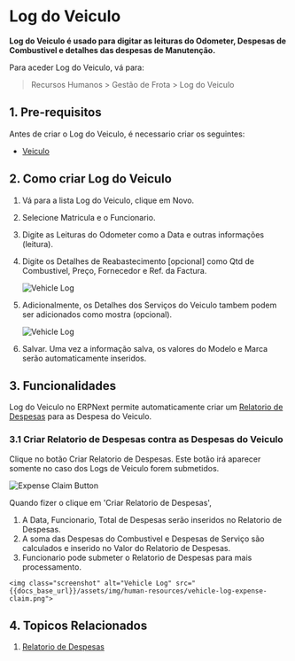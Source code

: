 # Log do Veiculo

**Log do Veiculo é usado para digitar as leituras do Odometer, Despesas de Combustivel e detalhes das despesas de Manutenção.**

Para aceder Log do Veiculo, vá para:

> Recursos Humanos > Gestão de Frota > Log do Veiculo


## 1. Pre-requisitos

Antes de criar o Log do Veiculo, é necessario criar os seguintes:

* [Veiculo](/docs/user/manual/pt/recursos-humanos/veiculo)


## 2. Como criar Log do Veiculo

1. Vá para a lista Log do Veiculo, clique em Novo.
1. Selecione Matricula e o Funcionario.
1. Digite as Leituras do Odometer como a Data e outras informações (leitura).
1. Digite os Detalhes de Reabastecimento [opcional] como Qtd de Combustivel, Preço, Fornecedor e Ref. da Factura.

    <img class="screenshot" alt="Vehicle Log" src="{{docs_base_url}}/assets/img/human-resources/vehicle-log1.png">


1. Adicionalmente, os Detalhes dos Serviços do Veiculo tambem podem ser adicionados como mostra (opcional).

    <img class="screenshot" alt="Vehicle Log" src="{{docs_base_url}}/assets/img/human-resources/vehicle-log2.png">

1. Salvar. Uma vez a informação salva, os valores do Modelo e Marca serão automaticamente inseridos.


	

## 3. Funcionalidades

Log do Veiculo no ERPNext permite automaticamente criar um [Relatorio de Despesas](/docs/user/manual/pt/recursos-humanos/relatorio-despesas) para as Despesa do Veiculo.

### 3.1 Criar Relatorio de Despesas contra as Despesas do Veiculo

Clique no botão Criar Relatorio de Despesas. Este botão irá aparecer somente no caso dos Logs de Veiculo forem submetidos.

<img class="screenshot" alt="Expense Claim Button" src="{{docs_base_url}}/assets/img/human-resources/vehicle-log-expense-claim-button.png">

Quando fizer o clique em 'Criar Relatorio de Despesas',

  1. A Data, Funcionario, Total de Despesas serão inseridos no Relatorio de Despesas.
  2. A soma das Despesas do Combustivel e Despesas de Serviço são calculados e inserido no Valor do Relatorio de Despesas.
  3. Funcionario pode submeter o Relatorio de Despesas para mais processamento.

	<img class="screenshot" alt="Vehicle Log" src="{{docs_base_url}}/assets/img/human-resources/vehicle-log-expense-claim.png">

## 4. Topicos Relacionados

1. [Relatorio de Despesas](/docs/user/manual/pt/recursos-humanos/relatorio-despesas)



